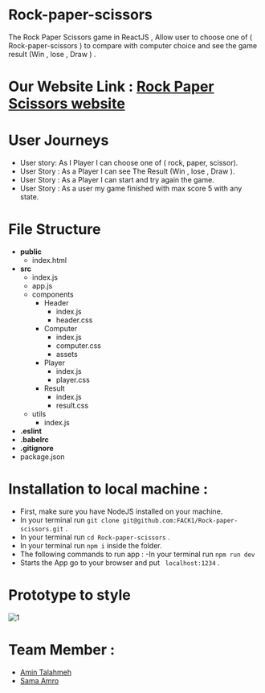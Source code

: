 # Rock-paper-scissors
The Rock Paper Scissors game in ReactJS , Allow user to choose one of ( Rock-paper-scissors ) to compare with computer choice   and see the game result (Win , lose , Draw ) .  

# Our Website Link : [Rock Paper Scissors website](https://rocks-papers-scissors.netlify.com/) 

# User Journeys 
  - User story: As I Player I can choose one of ( rock, paper, scissor).
  - User Story : As a Player I can see The Result (Win , lose , Draw ).
  - User Story : As a Player I can start and try again the game.
  - User Story : As a user my game finished with max score 5 with any state.
  
# File Structure
  - **public**
    - index.html
  - **src**
    - index.js
    - app.js
    - components
      - Header
        - index.js
        - header.css
      - Computer
        - index.js
        - computer.css
        - assets
      - Player
        - index.js
        - player.css
      - Result
        - index.js
        - result.css
    - utils
      - index.js
  - **.eslint**
  - **.babelrc**
  - **.gitignore**
  - package.json

# Installation to local machine :
- First, make sure you have NodeJS installed on your machine.
- In your terminal run ``` git clone git@github.com:FACK1/Rock-paper-scissors.git ``` .
- In your terminal run ``` cd Rock-paper-scissors ``` .
- In your terminal run ```npm i``` inside the folder.
- The following commands to run app :
  -In your terminal run ``` npm run dev ``` 
- Starts the App go to your browser and put ``` localhost:1234``` .
  
# Prototype to style 
![1](https://user-images.githubusercontent.com/35188117/51908269-07a6ff80-23d2-11e9-929f-5e1134dd916e.jpg)
  
# Team Member :
 - [Amin Talahmeh]()
 - [Sama Amro]()
